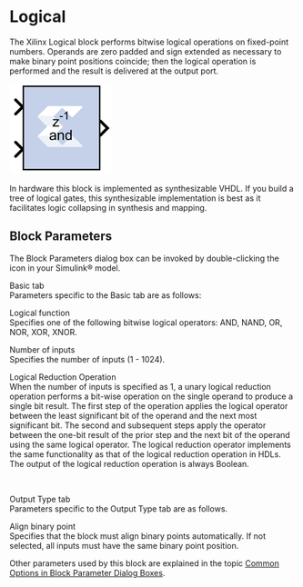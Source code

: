# Logical

The Xilinx Logical block performs bitwise logical operations on
fixed-point numbers. Operands are zero padded and sign extended as
necessary to make binary point positions coincide; then the logical
operation is performed and the result is delivered at the output port.

![](./Images/dtg1555437337783.png)

In hardware this block is implemented as synthesizable VHDL. If you
build a tree of logical gates, this synthesizable implementation is best
as it facilitates logic collapsing in synthesis and mapping.

## Block Parameters

The Block Parameters dialog box can be invoked by double-clicking the
icon in your Simulink® model.

Basic tab  
Parameters specific to the Basic tab are as follows:

Logical function  
Specifies one of the following bitwise logical operators: AND, NAND, OR,
NOR, XOR, XNOR.

Number of inputs  
Specifies the number of inputs (1 - 1024).

Logical Reduction Operation  
When the number of inputs is specified as 1, a unary logical reduction
operation performs a bit-wise operation on the single operand to produce
a single bit result. The first step of the operation applies the logical
operator between the least significant bit of the operand and the next
most significant bit. The second and subsequent steps apply the operator
between the one-bit result of the prior step and the next bit of the
operand using the same logical operator. The logical reduction operator
implements the same functionality as that of the logical reduction
operation in HDLs. The output of the logical reduction operation is
always Boolean.

&nbsp;

Output Type tab  
Parameters specific to the Output Type tab are as follows.

Align binary point  
Specifies that the block must align binary points automatically. If not
selected, all inputs must have the same binary point position.

Other parameters used by this block are explained in the topic [Common
Options in Block Parameter Dialog
Boxes](common-options-in-block-parameter-dialog-boxes-aa1032308.html).
